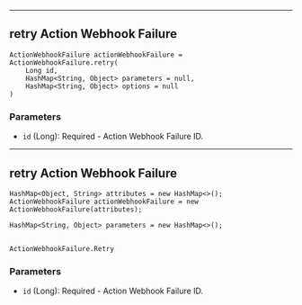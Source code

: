

---

## retry Action Webhook Failure

```
ActionWebhookFailure actionWebhookFailure = ActionWebhookFailure.retry(
    Long id, 
    HashMap<String, Object> parameters = null,
    HashMap<String, Object> options = null
)
```

### Parameters

* `id` (Long): Required - Action Webhook Failure ID.


---

## retry Action Webhook Failure

```
HashMap<Object, String> attributes = new HashMap<>();
ActionWebhookFailure actionWebhookFailure = new ActionWebhookFailure(attributes);

HashMap<String, Object> parameters = new HashMap<>();


ActionWebhookFailure.Retry
```

### Parameters

* `id` (Long): Required - Action Webhook Failure ID.
